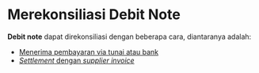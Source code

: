 # Merekonsiliasi Debit Note

**Debit note** dapat direkonsiliasi dengan beberapa cara, diantaranya adalah:

* [Menerima pembayaran via tunai atau bank](./bayar.md)
* [*Settlement* dengan *supplier invoice*](./settlement-si.md)
